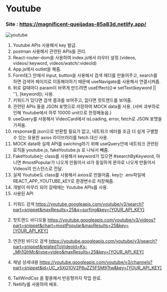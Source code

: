 # Youtube
### Site : https://magnificent-queijadas-85a83d.netlify.app/
![youtube](https://user-images.githubusercontent.com/88068412/210200880-8203b7be-2a69-40a0-bf26-6c1bc843e97e.png)

1. Youtube APIs 사용해서 key 발급.
2. postman 사용해서 관련된 APIs들 관리.
3. React-router-dom을 사용하여 index.js에서 라우터 설정.(videos, videos/:keyword, videos/watch/:videoId)
4. App.js에서 outlet을 해줌.
5. Form태그 안에서 input, button을 사용해서 검색 헤더를 만들어주고, search를 하면 검색어 페이지로 이동해야하기 때문에 useNavigate를 사용해서 연결시켜줌.
6. 뒤로 갈때마다 param이 바뀌게 만드려면 useEffect(()=> setText(keyword || ''), [keyword]); 사용.
7. 키워드가 있다면 검색 결과를 보여주고, 없다면 핫트렌드를 보여줌.
8. 관련된 APIs 들을 JSON 포멧으로 저장하여 MOCK data를 사용. (서버 과부하로 인해 Youtube에서 하루 10000 unit으로 한정해놓음.)
9. useQuery를 사용해서 VideoCard에서 isLoading, error, fetch로 JSON 포맷을 가져옴.
10. response를 json으로 반환할 필요가 없고, 네트워크 에러를 조금 더 쉽게 구별할 수 있는 유용한 axios 라이브러리를 fetch 대신 사용.
11. MOCK data와 실제 API를 swiching하기 위해 useQuery안에 네트워크 관련된 로직을 youtube.js, fakeYoutube.js 로 나눠서 빼줌.
12. FakeYoutube는 class를 사용해서 keyword가 있으면 #searchByKeyword, 아니면 #mostPopular가 나오게 만들어서 id가 동일하게 문자로 나오게 만들어서 Videos의 인스턴스로 전달.
13. 실제 Youtube도 class를 사용해서 axios로 만들어줌. key는 .env파일에 REACT_APP_YOUTUBE_kEY로 환경변수로 저장해줌.
14. 개발이 마무리 되어 갈때에는 Youtube APIs를 사용.
15. 사용된 API
  1) 키워드 검색
  https://youtube.googleapis.com/youtube/v3/search?part=snippet&maxResults=25&q=surfing&key=[YOUR_API_KEY]

  2) 핫트렌드 비디오들
  https://youtube.googleapis.com/youtube/v3/videos?part=snippet&chart=mostPopular&maxResults=25&key=[YOUR_API_KEY]

  3) 연관된 비디오 검색
  https://youtube.googleapis.com/youtube/v3/search?part=snippet&relatedToVideoId=Ks-_Mh1QhMc&type=video&maxResults=25&key=[YOUR_API_KEY]

  4) 채널 상세내용
  https://youtube.googleapis.com/youtube/v3/channels?part=snippet&id=UC_x5XG1OV2P6uZZ5FSM9Ttw&key=[YOUR_API_KEY]
  
6. TailWindCss 을 활용해서 반응형까지 작업 완료.
7. Netlify를 사용하여 배포.
